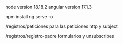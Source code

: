 

node version 18.18.2
angular version 17.1.3

npm install
ng serve -o


/registros/peticiones 
para las peticiones http y subject

/registros/registro-padre
formularios y unsubscribes